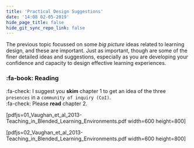 ```yaml
---
title: 'Practical Design Suggestions'
date: '14:08 02-05-2019'
hide_page_title: false
hide_git_sync_repo_link: false
---
```


The previous topic focussed on some *big picture* ideas related to learning design, and these are important. Just as important, though are some of the finer detailed ideas and suggestions, especially as you are developing your confidence and capacity to design effective learning experiences.

### :fa-book: Reading

:fa-check: I suggest you **skim** chapter 1 to get an idea of the three `presences` in a `community of inquiry (CoI)`.<br>
:fa-check: Please **read** chapter 2.<br>

[pdfjs=01_Vaughan_et_al_2013-Teaching_in_Blended_Learning_Environments.pdf width=600 height=800]

[pdfjs=02_Vaughan_et_al_2013-Teaching_in_Blended_Learning_Environments.pdf width=600 height=800]
